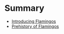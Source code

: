 # Summary

- [Introducing Flamingos](./introducing_flamingos.md)
- [Prehistory of Flamingos](./prehistory_of_flamingos.md)
